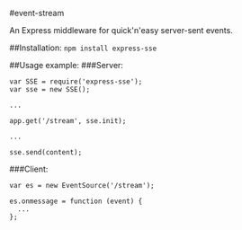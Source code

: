 #event-stream

An Express middleware for quick'n'easy server-sent events.

##Installation:
`npm install express-sse`

##Usage example:
###Server:
```
var SSE = require('express-sse');
var sse = new SSE();

...

app.get('/stream', sse.init);

...

sse.send(content);
```

###Client:
```
var es = new EventSource('/stream');

es.onmessage = function (event) {
  ...
};
```